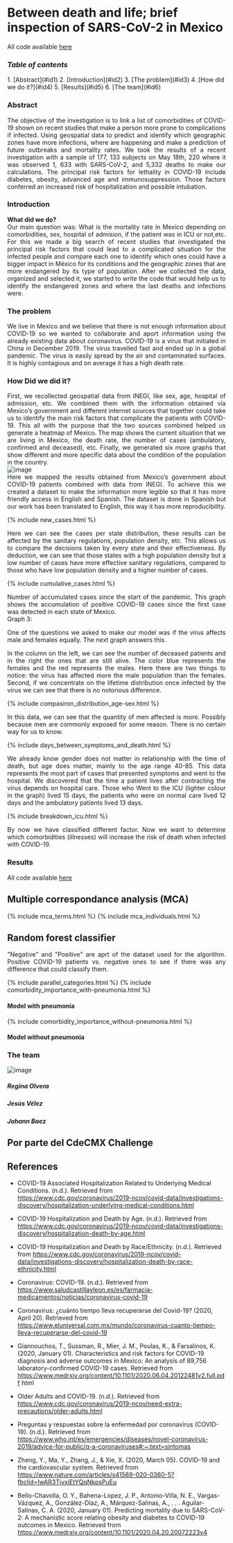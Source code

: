 <h1>Between death and life; brief inspection of SARS-CoV-2 in Mexico</h1>

All code available [here](https://github.com/jvelez-s/cdmx_challenge)

<h3><i>Table of contents</i></h3>
1. [Abstract](#id1)
2. [Introduction](#id2)
3. [The problem](#id3)
4. [How did we do it?](#id4)
5. [Results](#id5)
6. [The team](#id6)

<div id='id1'/>
<h3>Abstract</h3>
<div style="text-align: justify">The objective of the investigation is to link a list of comorbidities of COVID-19 shown on recent studies that make a person more prone to complications if infected. Using geospatial data to predict and identify which geographic zones have more infections, where are happening and make a prediction of future outbreaks and mortality rates.
We took the results of a recent investigation with a sample of 177, 133 subjects on May 18th, 220 where it was observed 1, 633 with SARS-CoV-2, and 5,332 deaths to make our calculations. The principal risk factors for lethality in COVID-19 include diabetes, obesity, advanced age and immunosuppression. Those factors conferred an increased risk of hospitalization and possible intubation. 
</div>

<div id='id2' />  
<h3>Introduction</h3>
<b>What did we do?</b>
<div style="text-align: justify"> Our main question was: 
What is the mortality rate in Mexico depending on comorbidities, sex, hospital of admision, if the patient was in ICU or not,etc. For this we made a big search of recent studies that investigated the principal risk factors that could lead to a complicated situation for the infected people and compare each one to identify which ones could have a bigger impact in México for its conditions and the geographic zones that are more endangered by its type of population.
After we collected the data, organized and selected it, we started to write the code that would help us to identify the endangered zones and where the last deaths and infections were.</div>

<div id='id3' />
<h3>The problem</h3>
<div class="figure">
<div style="text-align: justify"> We live in Mexico and we believe that there is not enough information about COVID-19 so we wanted to collaborate and aport information using the already existing data about coronavirus. 
COVID-19 is a virus that initiated in China in December 2019. The virus travelled fast and ended up in a global pandemic. The virus is easily spread by the air and contaminated surfaces. It is highly contagious and on average it has a high death rate.</div>

<div id='id4' />
<h3>How Did we did it?</h3>
<div style="text-align: justify"> First, we recollected geospatial data from INEGI, like sex, age, hospital of admission, etc. We combined them with the information obtained via Mexico’s government and different internet sources that together could take us to identify the main risk factors that complicate the patients with COVID-19. This all with the purpose that the two sources combined helped us generate a heatmap of Mexico. The map shows the current situation that we are living in Mexico, the death rate, the number of cases (ambulatory, confirmed and deceased), etc.
Finally, we generated six more graphs that show different and more specific data about the condition of the population in the country.</div>   
  
<img alt="image" class="img-fluid rounded" src="./figures/municipalities_positive_cases.jpg">
  
<div style="text-align: justify"> Here we mapped the results obtained from Mexico’s government about COVID-19 patients combined with data from INEGI. 
To achieve this we created a dataset to make the information more legible so that it has more friendly access in English and Spanish. The dataset is done in Spanish but our work has been translated to English, this way it has more reproducibility.</div>

{% include new_cases.html %}

<div style="text-align: justify">Here we can see the cases per state distribution, these results can be affected by the sanitary regulations, population density, etc. This allows us to compare the decisions taken by every state and their effectiveness. 
By deduction, we can see that those states with a high population density but a low number of cases have more effective sanitary regulations, compared to those who have low population density and a higher number of cases.</div>

{% include cumulative_cases.html %}

<div style="text-align: justify">Number of accumulated cases since the start of the pandemic.
This graph shows the accumulation of positive COVID-19 cases since the first case was detected in each state of Mexico.</div>

<div style="text-align: justify"> Graph 3:
 
One of the questions we asked to make our model was if the virus affects male and females equally. The next graph answers this.</div>
<div style="text-align: justify"> In the column on the left, we can see the number of deceased patients and in the right the ones that are still alive. The color blue represents the females and the red represents the males.
Here there are two things to notice: the virus has affected more the male population than the females. Second, if we concentrate on the lifetime distribution once infected by the virus we can see that there is no notorious difference. 
</div>

{% include compasiron_distribution_age-sex.html %}

<div style="text-align: justify">In this data, we can see that the quantity of men affected is more. Possibly because men are commonly exposed for some reason. There is no certain way for us to know.</div>

{% include days_between_symptoms_and_death.html %}

<div style="text-align: justify"> We already know gender does not matter in relationship with the time of death, but age does matter, mainly to the age range 40-85. This data represents the most part of cases that presented symptoms and went to the hospital.
We discovered that the time a patient lives after contracting the virus depends on hospital care. Those who Went to the ICU (lighter colour in the graph) lived 15 days, the patients who were on normal care lived 12 days and the ambulatory patients lived 13 days. </div>

{% include breakdown_icu.html %}

<div style="text-align: justify">By now we have classified different factor. Now we want to determine which comorbidities (illnesses) will increase the risk of death when infected with COVID-19.</div>

 <div id='#id5'>
 <h3>Results</h3>
All code available <a href="https://github.com/jvelez-s/cdmx_challenge">here</a>
<h2>Multiple correspondance analysis (MCA)</h2>
  
{% include mca_terms.html %}
{% include mca_individuals.html %}

<h2>Random forest classifier</h2>
<div style="text-align: justify">"Negative" and "Positive" are aprt of the dataset used for the algorithm. Positive COVID-19 patients vs. negative ones to see if there was any difference that could classify them.</div>
 
{% include parallel_categories.html %}
{% include comorbidity_importance_with-pneumonia.html %}  

<h4>Model with pneumonia</h4>

{% include comorbidity_importance_without-pneumonia.html %}

<h4>Model without pneumonia</h4>

<div id='#id6' />
<h3>The team</h3>
<div class="col-12">
        <img alt="image" class="img-fluid rounded" src="./IMG-20200814-WA0001.jpg">
        <h5><strong>Regina Olvera</strong></h5>
        
 <div class="col-12">     
        <h5><strong>Jesús Vélez</strong></h5>
       
<div class="col-12">     
        <h5><strong>Johann Baez</strong></h5>
        
<h2>Por parte del CdeCMX Challenge</h2>
  
  
<h2>References</h2>  
  
- COVID-19 Associated Hospitalization Related to Underlying Medical Conditions. (n.d.). Retrieved from https://www.cdc.gov/coronavirus/2019-ncov/covid-data/investigations-discovery/hospitalization-underlying-medical-conditions.html
 
- COVID-19 Hospitalization and Death by Age. (n.d.). Retrieved from https://www.cdc.gov/coronavirus/2019-ncov/covid-data/investigations-discovery/hospitalization-death-by-age.html
 
- COVID-19 Hospitalization and Death by Race/Ethnicity. (n.d.). Retrieved from https://www.cdc.gov/coronavirus/2019-ncov/covid-data/investigations-discovery/hospitalization-death-by-race-ethnicity.html
 
- Coronavirus: COVID-19. (n.d.). Retrieved from https://www.saludcastillayleon.es/es/farmacia-medicamentos/noticias/coronavirus-covid-19
 
- Coronavirus: ¿cuánto tiempo lleva recuperarse del Covid-19? (2020, April 20). Retrieved from https://www.eluniversal.com.mx/mundo/coronavirus-cuanto-tiempo-lleva-recuperarse-del-covid-19
 
- Giannouchos, T., Sussman, R., Mier, J. M., Poulas, K., & Farsalinos, K. (2020, January 01). Characteristics and risk factors for COVID-19 diagnosis and adverse outcomes in Mexico: An analysis of 89,756 laboratory-confirmed COVID-19 cases. Retrieved from https://www.medrxiv.org/content/10.1101/2020.06.04.20122481v2.full.pdf html
 
- Older Adults and COVID-19. (n.d.). Retrieved from https://www.cdc.gov/coronavirus/2019-ncov/need-extra-precautions/older-adults.html
 
- Preguntas y respuestas sobre la enfermedad por coronavirus (COVID-19). (n.d.). Retrieved from https://www.who.int/es/emergencies/diseases/novel-coronavirus-2019/advice-for-public/q-a-coronaviruses#:~:text=sintomas
 
- Zheng, Y., Ma, Y., Zhang, J., & Xie, X. (2020, March 05). COVID-19 and the cardiovascular system. Retrieved from https://www.nature.com/articles/s41569-020-0360-5?fbclid=IwAR3TjvxiEtYQqNkpsPuEu
 
- Bello-Chavolla, O. Y., Bahena-Lopez, J. P., Antonio-Villa, N. E., Vargas-Vázquez, A., González-Díaz, A., Márquez-Salinas, A., . . . Aguilar-Salinas, C. A. (2020, January 01). Predicting mortality due to SARS-CoV-2: A mechanistic score relating obesity and diabetes to COVID-19 outcomes in Mexico. Retrieved from https://www.medrxiv.org/content/10.1101/2020.04.20.20072223v4

